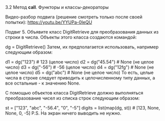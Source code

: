 3.2 Метод __call__. Функторы и классы-декораторы

Видео-разбор подвига (решение смотреть только после своей попытки): https://youtu.be/YYUPa-0IeQU

Подвиг 5. Объявите класс DigitRetrieve для преобразования данных из строки в числа. Объекты этого класса создаются командой:

dg = DigitRetrieve()
Затем, их предполагается использовать, например следующим образом:

d1 = dg("123")   # 123 (целое число)
d2 = dg("45.54")   # None (не целое число)
d3 = dg("-56")   # -56 (целое число)
d4 = dg("12fg")  # None (не целое число)
d5 = dg("abc")   # None (не целое число)
То есть, целые числа в строке следует приводить к целочисленному типу данных, а все остальные - к значению None.

С помощью объектов класса DigitRetrieve должно выполняться преобразование чисел из списка строк следующим образом:

st = ["123", "abc", "-56.4", "0", "-5"]
digits = list(map(dg, st))  # [123, None, None, 0, -5]
P.S. На экран ничего выводить не нужно. 

